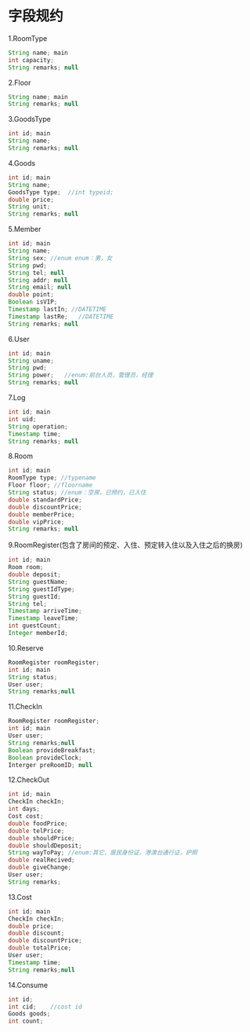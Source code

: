 # 字段规约

1.RoomType

```java
String name; main
int capacity;
String remarks; null
```

2.Floor

```java
String name; main
String remarks; null
```

3.GoodsType

```java
int id; main
String name;
String remarks;	null
```

4.Goods

```java
int id; main
String name;
GoodsType type;  //int typeid;
double price;
String unit;
String remarks; null
```

5.Member

```java
int id; main
String name;
String sex; //enum enum：男，女
String pwd;
String tel; null
String addr; null
String email; null
double point; 
Boolean isVIP;
Timestamp lastIn; //DATETIME
Timestamp lastRe;	//DATETIME
String remarks; null
```

6.User

```java
int id; main
String uname;
String pwd;
String power;   //enum:前台人员，管理员，经理
String remarks; null
```

7.Log

```java
int id; main
int uid;
String operation;
Timestamp time;
String remarks; null
```

8.Room

```java
int id; main
RoomType type; //typename
Floor floor; //floorname
String status; //enum：空房，已预约，已入住
double standardPrice; 
double discountPrice;
double memberPrice;
double vipPrice;
String remarks; null
```

9.RoomRegister(包含了房间的预定、入住、预定转入住以及入住之后的换房)

```java
int id; main
Room room;
double deposit;
String guestName;
String guestIdType;
String guestId;
String tel;
Timestamp arriveTime;
Timestamp leaveTime;
int guestCount;
Integer memberId;
```

10.Reserve

```java
RoomRegister roomRegister;
int id; main
String status;
User user;
String remarks;null
```

11.CheckIn

```java
RoomRegister roomRegister;
int id; main
User user;
String remarks;null
Boolean provideBreakfast;
Boolean provideClock;
Interger preRoomID; null
```

12.CheckOut

```java
int id;	main
CheckIn checkIn;
int days;
Cost cost;
double foodPrice;
double telPrice;
double shouldPrice;
double shouldDeposit;
String wayToPay; //enum:其它，居民身份证，港澳台通行证，护照
double realRecived;
double giveChange;
User user;
String remarks;
```

13.Cost

```java
int id; main
CheckIn checkIn;
double price;
double discount;
double discountPrice;
double totalPrice;
User user;
Timestamp time;
String remarks;null
```

14.Consume 

```java
int id;
int cid;	//cost id
Goods goods;
int count;
```

